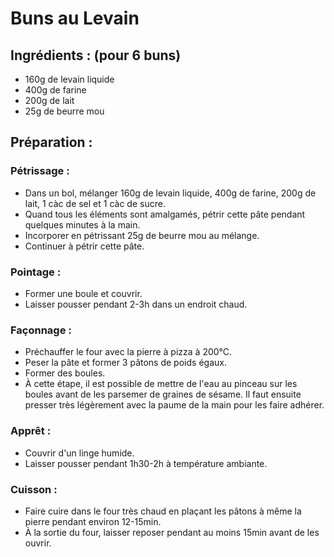 # Buns au Levain

## Ingrédients : (pour 6 buns)
* 160g de levain liquide
* 400g de farine
* 200g de lait
* 25g de beurre mou

## Préparation :

### Pétrissage :
* Dans un bol, mélanger 160g de levain liquide, 400g de farine, 200g de lait, 1 càc de sel et 1 càc de sucre.
* Quand tous les éléments sont amalgamés, pétrir cette pâte pendant quelques minutes à la main.
* Incorporer en pétrissant 25g de beurre mou au mélange.
* Continuer à pétrir cette pâte.

### Pointage :
* Former une boule et couvrir.
* Laisser pousser pendant 2-3h dans un endroit chaud.

### Façonnage :
* Préchauffer le four avec la pierre à pizza à 200°C.
* Peser la pâte et former 3 pâtons de poids égaux.
* Former des boules.
* À cette étape, il est possible de mettre de l'eau au pinceau sur les boules avant de les parsemer de graines de sésame. Il faut ensuite presser très légèrement avec la paume de la main pour les faire adhérer.

### Apprêt :
* Couvrir d'un linge humide.
* Laisser pousser pendant 1h30-2h à température ambiante.

### Cuisson :
* Faire cuire dans le four très chaud en plaçant les pâtons à même la pierre pendant environ 12-15min.
* À la sortie du four, laisser reposer pendant au moins 15min avant de les ouvrir.